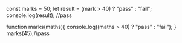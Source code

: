 const marks = 50;
let result = (mark > 40) ? "pass" : "fail";
console.log(result);  //pass

function marks(maths){
    console.log((maths > 40) ? "pass" : "fail");
}
marks(45);//pass
